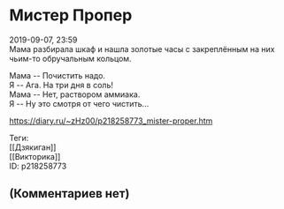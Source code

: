 Мистер Пропер
=============

  
2019-09-07, 23:59  
 Мама разбирала шкаф и нашла золотые часы с закреплённым на них чьим-то обручальным кольцом.   
   
 Мама -- Почистить надо.   
 Я -- Ага. На три дня в соль!   
 Мама -- Нет, раствором аммиака.   
 Я -- Ну это смотря от чего чистить...   
  
<https://diary.ru/~zHz00/p218258773_mister-proper.htm>  
  
Теги:  
[[Дзякиган]]  
[[Викторика]]  
ID: p218258773  


(Комментариев нет)
------------------